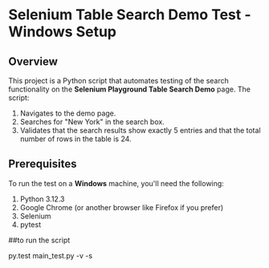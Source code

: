 # Selenium Table Search Demo Test - Windows Setup

## Overview
This project is a Python script that automates testing of the search functionality on the **Selenium Playground Table Search Demo** page. The script:
1. Navigates to the demo page.
2. Searches for "New York" in the search box.
3. Validates that the search results show exactly 5 entries and that the total number of rows in the table is 24.

## Prerequisites
To run the test on a **Windows** machine, you'll need the following:
1. Python 3.12.3
2. Google Chrome (or another browser like Firefox if you prefer)
3. Selenium
4. pytest

##to run the script

 py.test main_test.py -v -s



